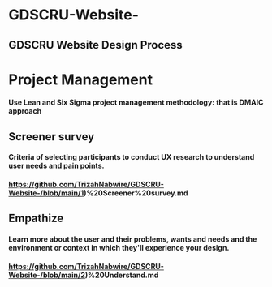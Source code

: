 # GDSCRU-Website-
## GDSCRU Website Design Process
  #    Project Management
  #### Use Lean and Six Sigma project management methodology: that is DMAIC approach
   
  ##    Screener survey
  #### Criteria of selecting participants to conduct UX research to understand user needs and pain points.
  #### https://github.com/TrizahNabwire/GDSCRU-Website-/blob/main/1)%20Screener%20survey.md
 
 
 ##    Empathize
 #### Learn more about the user and their problems, wants and needs and the environment or context in which they'll experience your design.
 #### https://github.com/TrizahNabwire/GDSCRU-Website-/blob/main/2)%20Understand.md
